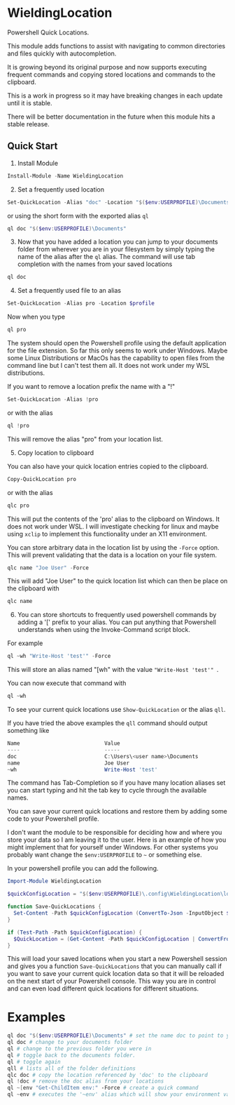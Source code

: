 # WieldingLocation

Powershell Quick Locations.

This module adds functions to assist with navigating to common directories and files quickly with autocompletion.

It is growing beyond its original purpose and now supports executing frequent commands and copying stored locations and commands to the clipboard.

This is a work in progress so it may have breaking changes in each update until it is stable.

There will be better documentation in the future when this module hits a stable release.

Quick Start
-----------

1. Install Module
```powershell
Install-Module -Name WieldingLocation
```

2. Set a frequently used location

```powershell
Set-QuickLocation -Alias "doc" -Location "$($env:USERPROFILE)\Documents"
```

or using the short form with the exported alias `ql`

```powershell
ql doc "$($env:USERPROFILE)\Documents"
```

3. Now that you have added a location you can jump to your documents folder from wherever you are in your filesystem by simply typing the name of the alias after the `ql` alias.  The command will use tab completion with the names from your saved locations 

```powershell
ql doc
```

4. Set a frequently used file to an alias 

```powershell
Set-QuickLocation -Alias pro -Location $profile
```

Now when you type
```powershell
ql pro
```

The system should open the Powershell profile using the default application for the file extension.  So far this only seems to work under Windows.  Maybe some Linux Distributions or MacOs has the capability to open files from the command line but I can't test them all.  It does not work under my WSL distributions.


If you want to remove a location prefix the name with a "!"
```powershell
Set-QuickLocation -Alias !pro
```

or with the alias
```powershell
ql !pro
```
This will remove the alias "pro" from your location list.

5. Copy location to clipboard
  
You can also have your quick location entries copied to the clipboard.

```powershell
Copy-QuickLocation pro
```

or with the alias 
```powershell
qlc pro
```

This will put the contents of the 'pro' alias to the clipboard on Windows.  It does not work under WSL.  I will investigate checking for linux and maybe using `xclip` to implement this functionality under an X11 environment.

You can store arbitrary data in the location list by using the `-Force` option.  This will prevent validating that the data is a location on your file system.

```powershell
qlc name "Joe User" -Force
```

This will add "Joe User" to the quick location list which can then be place on the clipboard with
```powershell
qlc name
```

6. You can store shortcuts to frequently used powershell commands by adding a '[' prefix to your alias.  You can put anything that Powershell understands when using the Invoke-Command script block.

For example

```powershell
ql ~wh "Write-Host 'test'" -Force
```

This will store an alias named "[wh" with the value `"Write-Host 'test'" `.

You can now execute that command with 
```powershell
ql ~wh
```

To see your current quick locations use `Show-QuickLocation` or the alias `qll`.

If you have tried the above examples the `qll` command should output something like

```powershell
Name                           Value
----                           -----
doc                            C:\Users\<user name>\Documents
name                           Joe User
~wh                            Write-Host 'test'
```

The command has Tab-Completion so if you have many location aliases set you can start typing and hit the tab key to cycle through the available names.

You can save your current quick locations and restore them by adding some code to your Powershell profile.

I don't want the module to be responsible for deciding how and where you store your data so I am leaving it to the user.  Here is an example of how you might implement that for yourself under Windows.  For other systems you probably want change the `$env:USERPROFILE` to `~` or something else.

In your powershell profile you can add the following.

```powershell
Import-Module WieldingLocation

$quickConfigLocation = "$($env:USERPROFILE)\.config\WieldingLocation\locations.json"

function Save-QuickLocations {
  Set-Content -Path $quickConfigLocation (ConvertTo-Json -InputObject $QuickLocation)
}

if (Test-Path -Path $quickConfigLocation) {
  $QuickLocation = (Get-Content -Path $quickConfigLocation | ConvertFrom-Json -AsHashtable)
}

```

This will load your saved locations when you start a new Powershell session and gives you a function `Save-QuickLocations` that you can manually call if you want to save your current quick location data so that it will be reloaded on the next start of your Powershell console.  This way you are in control and can even load different quick locations for different situations. 


Examples
========

```powershell
ql doc "$($env:USERPROFILE)\Documents" # set the name doc to point to your documents folder (Windows)
ql doc # change to your documents folder
ql # change to the previous folder you were in
ql # toggle back to the documents folder.
ql # toggle again
qll # lists all of the folder definitions
qlc doc # copy the location referenced by 'doc' to the clipboard
ql !doc # remove the doc alias from your locations
ql ~[env "Get-ChildItem env:" -Force # create a quick command
ql ~env # executes the '~env' alias which will show your environment variables

